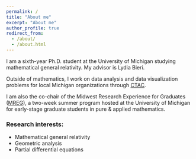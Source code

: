 ```yaml
---
permalink: /
title: "About me"
excerpt: "About me"
author_profile: true
redirect_from: 
  - /about/
  - /about.html
---
```


I am a sixth-year Ph.D. student at the University of Michigan studying mathematical general relativity. My advisor is Lydia Bieri. 

Outside of mathematics, I work on data analysis and data visualization problems for local Michigan organizations through [CTAC](https://ginsberg.umich.edu/ctac).

I am also the co-chair of the Midwest Research Experience for Graduates ([MREG](https://sites.google.com/umich.edu/mreg-2023/home)), a two-week summer program hosted at the University of Michigan for early-stage graduate students in pure & applied mathematics.

### Research interests: 

- Mathematical general relativity
- Geometric analysis 
- Partial differential equations
